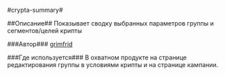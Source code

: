 #crypta-summary#

##Описание##
Показывает сводку выбранных параметров группы и сегментов/целей крипты

###Автор###
[grimfrid](https://staff.yandex-team.ru/grimfrid)

###Где используется###
В охватном продукте на странице редактирования группы в условиями крипты и
на странице кампании.
